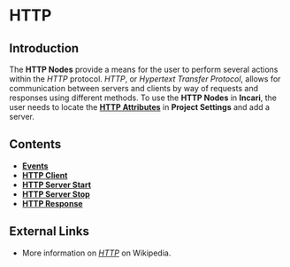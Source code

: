# HTTP

## Introduction

The **HTTP Nodes** provide a means for the user to perform several actions within the _HTTP_ protocol. _HTTP_, or _Hypertext Transfer Protocol_, allows for communication between servers and clients by way of requests and responses using different methods. To use the **HTTP Nodes** in **Incari**, the user needs to locate the [**HTTP Attributes**](https://docs.incari.com/incari-studio/v/2021.3/modules/project-settings#http) in **Project Settings** and add a server.

## Contents

* [**Events**](events/)
* [**HTTP Client**](httpclient.md)
* [**HTTP Server Start**](httpserverstart.md)
* [**HTTP Server Stop**](httpserverstop.md)
* [**HTTP Response**](httpresponse.md)

## External Links

* More information on [_HTTP_](https://en.wikipedia.org/wiki/Hypertext_Transfer_Protocol) on Wikipedia.

